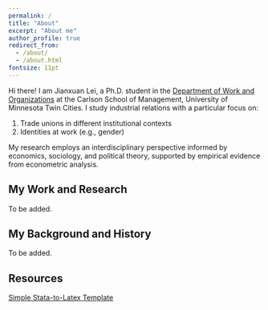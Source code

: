 ```yaml
---
permalink: /
title: "About"
excerpt: "About me"
author_profile: true
redirect_from: 
  - /about/
  - /about.html
fontsize: 11pt
---
```


Hi there! I am Jianxuan Lei, a Ph.D. student in the [Department of Work and Organizations](https://carlsonschool.umn.edu/departments/work-organizations-department) at the Carlson School of Management, University of Minnesota Twin Cities. I study industrial relations with a particular focus on:

1. Trade unions in different institutional contexts
2. Identities at work (e.g., gender)
      
My research employs an interdisciplinary perspective informed by economics, sociology, and political theory, supported by empirical evidence from econometric analysis.

## My Work and Research
To be added.

## My Background and History
To be added.

## Resources
[Simple Stata-to-Latex Template](https://www.overleaf.com/read/kfxrxfbqsytm)
